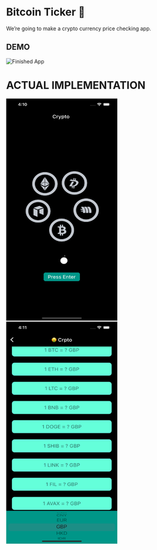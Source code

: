 
# Bitcoin Ticker 🤑

We’re going to make a crypto currency price checking app. 

<h2> DEMO</h2>

![Finished App](https://github.com/londonappbrewery/Images/blob/master/bitcoin-flutter-demo.gif)



<h1>ACTUAL IMPLEMENTATION</h1>
<img src="https://github.com/Harsh23Kashyap/Crypto-App/blob/main/Development/Crypto%20App/Simulator%20Screen%20Shot%20-%20iPhone%2013%20Pro%20Max%20-%202022-03-14%20at%2016.10.23.png" width="300" height="600">
<img src="https://github.com/Harsh23Kashyap/Crypto-App/blob/main/Development/Crypto%20App/Simulator%20Screen%20Shot%20-%20iPhone%2013%20Pro%20Max%20-%202022-03-14%20at%2016.11.59.png" width="300" height="600">
